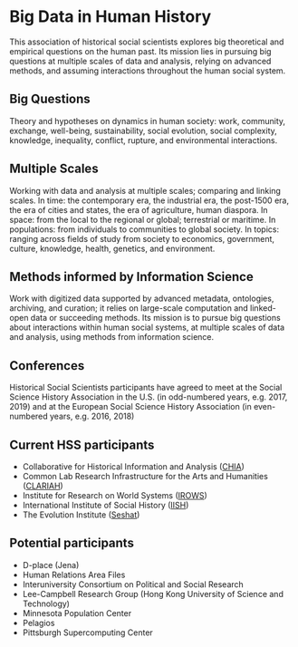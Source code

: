 # Big Data in Human History

This association of historical social scientists explores big theoretical and empirical questions on the human past. Its mission lies in pursuing big questions at multiple scales of data and analysis, relying on advanced methods, and assuming interactions throughout the human social system.

## Big Questions 
Theory and hypotheses on dynamics in human society: work, community, exchange, well-being, sustainability, social evolution, social complexity, knowledge, inequality, conflict, rupture, and environmental interactions.

## Multiple Scales 
Working with data and analysis at multiple scales; comparing and linking scales. In time: the contemporary era, the industrial era, the post-1500 era, the era of cities and states, the era of agriculture, human diaspora. In space: from the local to the regional or global; terrestrial or maritime. In populations: from individuals to communities to global society. In topics: ranging across fields of study from society to economics, government, culture, knowledge, health, genetics, and environment.

## Methods informed by Information Science 
Work with digitized data supported by advanced metadata, ontologies, archiving, and curation; it relies on large-scale computation and linked-open data or succeeding methods. Its mission is to pursue big questions about interactions within human social systems, at multiple scales of data and analysis, using methods from information science.



## Conferences 
Historical Social Scientists participants have agreed to meet at the Social Science History Association in the U.S. (in odd-numbered years, e.g. 2017, 2019) and at the European Social Science History Association (in even-numbered years, e.g. 2016, 2018)

## Current HSS participants 
- Collaborative for Historical Information and Analysis ([CHIA](http://www.chia.pitt.edu))
- Common Lab Research Infrastructure for the Arts and Humanities ([CLARIAH](http://www.clariah.nl/en/))
- Institute for Research on World Systems ([IROWS](http://www.irows.ucr.edu))
- International Institute of Social History ([IISH](http://iisg.amsterdam))
- The Evolution Institute ([Seshat](https://evolution-institute.org/project/seshat/)) 

## Potential participants 
- D-place (Jena)
- Human Relations Area Files
- Interuniversity Consortium on Political and Social Research
- Lee-Campbell Research Group (Hong Kong University of Science and Technology)
- Minnesota Population Center
- Pelagios
- Pittsburgh Supercomputing Center

